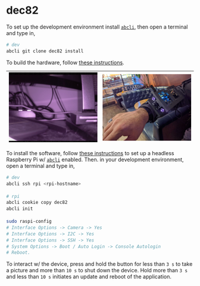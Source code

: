 # dec82

To set up the development environment install [`abcli`](https://github.com/kamangir/awesome-bash-cli), then open a terminal and type in,

```bash
# dev
abcli git clone dec82 install
```

To build the hardware, follow [these instructions](https://github.com/kamangir/blue-bracket/blob/main/designs/dec82.md). 

| ![image](https://github.com/kamangir/blue-bracket/raw/main/images/dec82-5.jpg) | ![image](https://github.com/kamangir/blue-bracket/raw/main/images/dec82-6.jpg) |
|---|---| 

To install the software, follow [these instructions](https://github.com/kamangir/awesome-bash-cli/wiki/Raspberry-Pi) to set up a headless Raspberry Pi w/ [`abcli`](https://github.com/kamangir/awesome-bash-cli) enabled. Then. in your development environment, open a terminal and type in,

```bash
# dev
abcli ssh rpi <rpi-hostname>

# rpi
abcli cookie copy dec82
abcli init

sudo raspi-config
# Interface Options -> Camera -> Yes
# Interface Options -> I2C -> Yes
# Interface Options -> SSH -> Yes
# System Options -> Boot / Auto Login -> Console Autologin
# Reboot.
```

To interact w/ the device, press and hold the button for less than `3 s` to take a picture and more than `10 s` to shut down the device. Hold more than `3 s` and less than `10 s` initiates an update and reboot of the application.